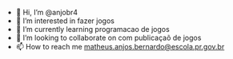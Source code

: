 - 👋 Hi, I’m @anjobr4
- 👀 I’m interested in fazer jogos
- 🌱 I’m currently learning  programacao de jogos
- 💞️ I’m looking to collaborate on com publicaçaõ de jogos
- 📫 How to reach me matheus.anjos.bernardo@escola.pr.gov.br

<!---
anjobr4/anjobr4 is a ✨ special ✨ repository because its `README.md` (this file) appears on your GitHub profile.
You can click the Preview link to take a look at your changes.
--->
